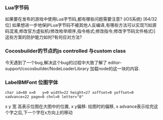 ### Lua字节码
如果要在发布的游戏中使用Lua字节码,都有哪些问题需要注意? (iOS系统) [64/32位]
如果想进一步地保护Lua字节码不被其他人反编译,有哪些方法可以实现?[如源码混淆,修改官方虚拟机(修改枚举顺序,指令格式;修改指令;修改字节码文件格式)] 这些方案的防护能力如何?有何应对方法?

### Cocosbuilder的节点的js controlled 与custom class
今天遇到了一个bug,解决这个bug的过程中大致了解了 editor-support/cocosbuilder/NodeLoaderLibrary 加载node的这一块的内容.
 
### LabelBMFont 位图字体

```
char id=48 x=0   y=0 width=22 height=27 xoffset=0 yoffset=0 xadvance=22 page=0 chnl=0 letter="0"
```

x y 宽 高表示位图在大图中的位置, x y偏移: 绘图时的偏移, x advance表示绘完这个字之后,下一个字在x方向上的移动